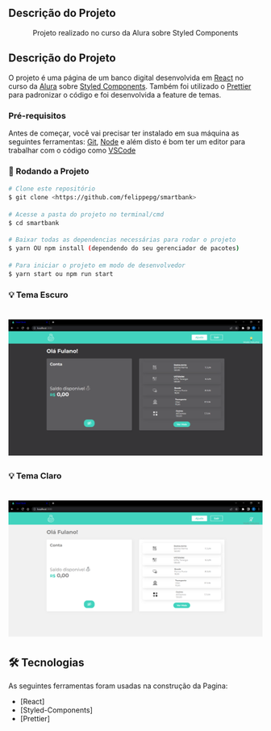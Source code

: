 ## Descrição do Projeto

<p align="center">Projeto realizado no curso da Alura sobre Styled Components</p>

## Descrição do Projeto

O projeto é uma página de um banco digital desenvolvida em [React](https://pt-br.reactjs.org/)
no curso da [Alura](https://www.alura.com.br/) sobre [Styled Components](https://styled-components.com/).
Também foi utilizado o [Prettier](https://prettier.io/) para padronizar o código e foi desenvolvida a feature de temas.

### Pré-requisitos

Antes de começar, você vai precisar ter instalado em sua máquina as seguintes ferramentas:
[Git](https://git-scm.com), [Node](https://nodejs.org/en/) e além disto é bom ter um editor para trabalhar com o código como [VSCode](https://code.visualstudio.com/)

### 🎲 Rodando a Projeto

```bash
# Clone este repositório
$ git clone <https://github.com/felippepg/smartbank>

# Acesse a pasta do projeto no terminal/cmd
$ cd smartbank

# Baixar todas as dependencias necessárias para rodar o projeto
$ yarn OU npm install (dependendo do seu gerenciador de pacotes)

# Para iniciar o projeto em modo de desenvolvedor
$ yarn start ou npm run start
```

### :bulb: Tema Escuro

<h1 align="center">
    <img alt="Tema Escuro" title="dark" src="./src/assets/images/tema-escuro.png" />
</h1>

### :bulb: Tema Claro

<h1 align="center">
    <img alt="Tema Claro" title="light" src="./src/assets/images/tema-claro.png" />
</h1>

## 🛠 Tecnologias

As seguintes ferramentas foram usadas na construção da Pagina:

- [React]
- [Styled-Components]
- [Prettier]
